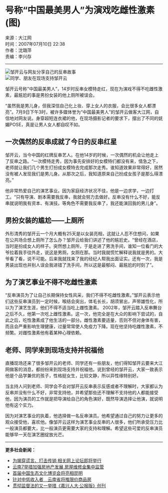 # 号称“中国最美男人”为演戏吃雌性激素(图)

来源：大江网  
时间：2007年07月10日 22:38  
作者：沈璐萍  
责编：李兴存  

---

![邹开云与网友分享自己的反串故事](http://news.cctv.com/20070710/images/1184077776976_1184077776976_r.jpg)  
![同学、朋友在现场支持邹开云](http://news.cctv.com/20070710/images/1184077789292_1184077789292_r.jpg)

邹开云号称“中国最美男人”，14岁时反串女模特走红，现在为演戏不得不吃雌性激素，最尴尬的事是男扮女装的他上厕所被误会。

“虽然我是男儿身，但我深信自己化上妆、穿上女人的衣服，会比很多女人都漂亮”。7月9日下午3时，被许多媒体誉为“中国最美男人”的邹开云做客大江网，自信地对网友说。身穿超短连衣裙的他，在现场摄影记者的要求下，摆出了不同的妩媚POSE，真是让男人女人都自叹不如。

## 一次偶然的反串成就了今日的反串红星

邹开云，当今中国的红牌反串艺人。在他14岁的时候，一次偶然的机会让他走上了反串之路。“一次模特走秀，因为事先安排好的女模特们都没有来，情急之下，老师就让我们几个男生打扮成女模特去完成那次走秀。谁知道效果非常得好，居然没有被人发现我们是男儿身。从那次之后，我知道原来自己扮成女孩子是那么得漂亮。”

他非常热爱自己的演艺事业。因为家庭经济状况不佳，他是一边求学，一边打工。“只有导演、剧本需要我反串，我就会努力去做好。反串没有什么不好，能反串就说明我有资本、有演技。等角色不需要我反串了，我还能演回我的男儿身”。

## 男扮女装的尴尬——上厕所

外形清秀的邹开云一个月大概有25天是以女装亮相，这就让人忍不住想问，如果在公共场合想上厕所了怎么办？邹开云给我们讲述了他的尴尬史。“曾经在酒店，当时是扮成女人的样子。突然想上厕所，于是走进了男洗手间，谁知一位看门的大爷拉着我手往外走，说这是男厕，女厕在那。当时我就慌忙解释说我就是男的。大爷看了看，说不可能。后来我就找来了我的经纪人帮我出面证实。还有一次，我是男装出现也并别人误会我进错了洗手间，所以这是最郁闷、最尴尬的时刻了”。

## 为了演艺事业不得不吃雌性激素

“反串演员为了让自己长期保持女性风采，我们不得不吃雌性激素。”邹开云表示他们这些反串演员到一定时候，喉结会突出，体毛长长，胡须冒出，声带雄性化，所以为了演艺生涯，他们不得不适当吃上雌性激素。 2002年，邹开云踏入反串舞台之后不久，他第一次吃上雌性激素。这一次，他完全是在大众的影响下尝试的，自此之后，吃性激素成了他生活的一部分。雌性激素要适量，否则不但对身体有害，而且会严重影响生理健康，过量常常使人免疫力下降。现在他坚持吃雌性激素，不频繁。对雌性激素他有着某种心理依赖。

## 老师、同学来到现场支持并祝福他

直播现场还来了很多邹开云的老师、同学还有一些朋友，他们得知邹开云要来大江网做客的消息，都纷纷来到现场支持并祝福他。说到曾经的邹开云，大家一致表示他是个品学兼优的孩子，性格挺女生，比较文静，所以异性缘特别好。

当主持人问到老师、同学会不会对邹开云反串表示反感或者不理解时，大家都认为反串并没有什么不好，非常支持他，并希望那些还不理解不支持他的人都能接受他，因为演员的工作就是把导演给自己的角色演好，既然导演选择让他演，就说明他有这个实力。

因为对演艺事业的执着，他选择做一名反串演员。他希望通过自己的努力让更多的观众接受他，喜欢他。像邹开云这样为演艺事业反串的人很多，他们所承受压力比一般演员都要大，比一般演员更需要大家的支持和理解。希望这些可爱的反串演员能够早一天在演艺圈绽放光芒。

--- 

**更多社会新闻：**

- [为揭穿谎言、打击传销 相关网上论坛即将举行](http://news.cctv.com/society/20070710/105614.shtml)
- [云南7举措加强房地产发展 房屋维修金集中监管](http://news.cctv.com/society/20070710/105535.shtml)
- [首届中国生态文化博览会将亮相昆明](http://news.cctv.com/society/20070710/105260.shtml)
- [针对中低收入者　云南省将推限价商品房](http://news.cctv.com/society/20070710/105356.shtml)
- [贯彻监督法的又一举措《嘉兴人大·公报版》创刊](http://news.cctv.com/society/20070710/105207.shtml)